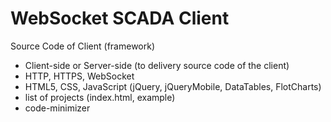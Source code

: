 # WebSocket SCADA Client

Source Code of Client (framework)

- Client-side or Server-side (to delivery source code of the client)
- HTTP, HTTPS, WebSocket
- HTML5, CSS, JavaScript (jQuery, jQueryMobile, DataTables, FlotCharts)
- list of projects (index.html, example)
- code-minimizer
